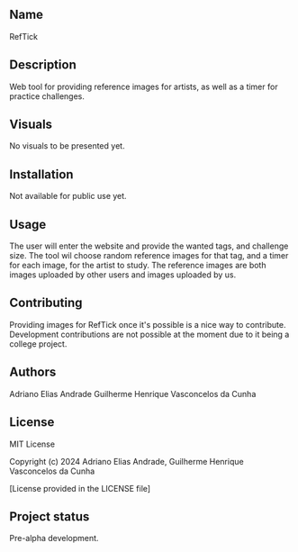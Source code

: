 ## Name
RefTick

## Description
Web tool for providing reference images for artists, as well as a timer for practice challenges.

## Visuals
No visuals to be presented yet.

## Installation
Not available for public use yet.

## Usage
The user will enter the website and provide the wanted tags, and challenge size.
The tool wil choose random reference images for that tag, and a timer for each image, for the artist to study.
The reference images are both images uploaded by other users and images uploaded by us.

## Contributing
Providing images for RefTick once it's possible is a nice way to contribute.
Development contributions are not possible at the moment due to it being a college project.

## Authors
Adriano Elias Andrade
Guilherme Henrique Vasconcelos da Cunha

## License
MIT License

Copyright (c) 2024 Adriano Elias Andrade, Guilherme Henrique Vasconcelos da Cunha

[License provided in the LICENSE file]

## Project status
Pre-alpha development.
